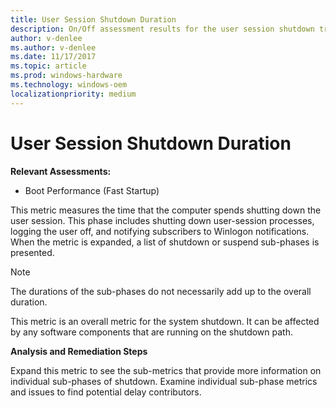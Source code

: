 ```yaml
---
title: User Session Shutdown Duration
description: On/Off assessment results for the user session shutdown transition phase 
author: v-denlee
ms.author: v-denlee
ms.date: 11/17/2017
ms.topic: article
ms.prod: windows-hardware
ms.technology: windows-oem
localizationpriority: medium
---
```


# User Session Shutdown Duration

**Relevant Assessments:**

-   Boot Performance (Fast Startup)

This metric measures the time that the computer spends shutting down the user session. This phase includes shutting down user-session processes, logging the user off, and notifying subscribers to Winlogon notifications. When the metric is expanded, a list of shutdown or suspend sub-phases is presented.

> [!NOTE]
> The durations of the sub-phases do not necessarily add up to the overall duration.

This metric is an overall metric for the system shutdown. It can be affected by any software components that are running on the shutdown path.

**Analysis and Remediation Steps**

Expand this metric to see the sub-metrics that provide more information on individual sub-phases of shutdown. Examine individual sub-phase metrics and issues to find potential delay contributors.

